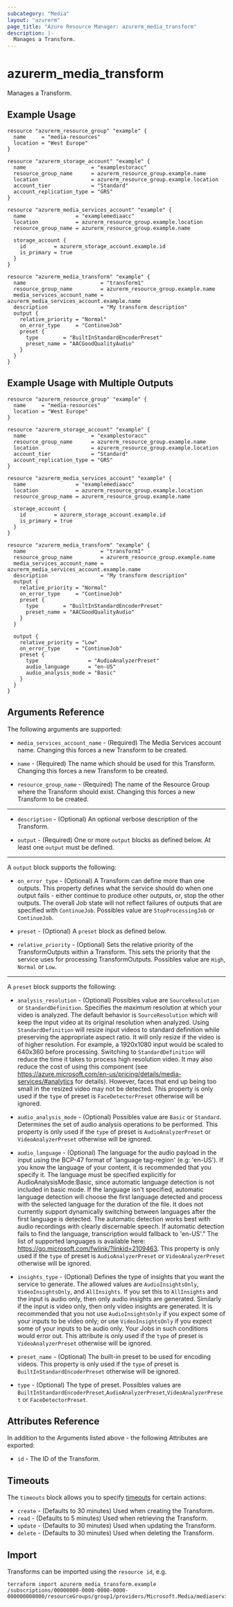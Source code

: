 ```yaml
---
subcategory: "Media"
layout: "azurerm"
page_title: "Azure Resource Manager: azurerm_media_transform"
description: |-
  Manages a Transform.
---
```


# azurerm_media_transform

Manages a Transform.

## Example Usage

```hcl
resource "azurerm_resource_group" "example" {
  name     = "media-resources"
  location = "West Europe"
}

resource "azurerm_storage_account" "example" {
  name                     = "examplestoracc"
  resource_group_name      = azurerm_resource_group.example.name
  location                 = azurerm_resource_group.example.location
  account_tier             = "Standard"
  account_replication_type = "GRS"
}

resource "azurerm_media_services_account" "example" {
  name                = "examplemediaacc"
  location            = azurerm_resource_group.example.location
  resource_group_name = azurerm_resource_group.example.name

  storage_account {
    id         = azurerm_storage_account.example.id
    is_primary = true
  }
}

resource "azurerm_media_transform" "example" {
  name                        = "transform1"
  resource_group_name         = azurerm_resource_group.example.name
  media_services_account_name = azurerm_media_services_account.example.name
  description                 = "My transform description"
  output {
    relative_priority = "Normal"
    on_error_type     = "ContinueJob"
    preset {
      type        = "BuiltInStandardEncoderPreset"
      preset_name = "AACGoodQualityAudio"
    }
  }
}

```

## Example Usage with Multiple Outputs

```hcl
resource "azurerm_resource_group" "example" {
  name     = "media-resources"
  location = "West Europe"
}

resource "azurerm_storage_account" "example" {
  name                     = "examplestoracc"
  resource_group_name      = azurerm_resource_group.example.name
  location                 = azurerm_resource_group.example.location
  account_tier             = "Standard"
  account_replication_type = "GRS"
}

resource "azurerm_media_services_account" "example" {
  name                = "examplemediaacc"
  location            = azurerm_resource_group.example.location
  resource_group_name = azurerm_resource_group.example.name

  storage_account {
    id         = azurerm_storage_account.example.id
    is_primary = true
  }
}

resource "azurerm_media_transform" "example" {
  name                        = "transform1"
  resource_group_name         = azurerm_resource_group.example.name
  media_services_account_name = azurerm_media_services_account.example.name
  description                 = "My transform description"
  output {
    relative_priority = "Normal"
    on_error_type     = "ContinueJob"
    preset {
      type        = "BuiltInStandardEncoderPreset"
      preset_name = "AACGoodQualityAudio"
    }
  }

  output {
    relative_priority = "Low"
    on_error_type     = "ContinueJob"
    preset {
      type                = "AudioAnalyzerPreset"
      audio_language      = "en-US"
      audio_analysis_mode = "Basic"
    }
  }
}
```

## Arguments Reference

The following arguments are supported:

* `media_services_account_name` - (Required) The Media Services account name. Changing this forces a new Transform to be created.

* `name` - (Required) The name which should be used for this Transform. Changing this forces a new Transform to be created.

* `resource_group_name` - (Required) The name of the Resource Group where the Transform should exist. Changing this forces a new Transform to be created.

---

* `description` - (Optional) An optional verbose description of the Transform.

* `output` - (Required) One or more `output` blocks as defined below. At least one `output` must be defined.

---

A `output` block supports the following:

* `on_error_type` - (Optional) A Transform can define more than one outputs. This property defines what the service should do when one output fails - either continue to produce other outputs, or, stop the other outputs. The overall Job state will not reflect failures of outputs that are specified with `ContinueJob`. Possibles value are `StopProcessingJob` or `ContinueJob`.

* `preset` - (Optional) A `preset` block as defined below.

* `relative_priority` - (Optional) Sets the relative priority of the TransformOutputs within a Transform. This sets the priority that the service uses for processing TransformOutputs. Possibles value are `High`, `Normal` or `Low`.

---

A `preset` block supports the following:

* `analysis_resolution` - (Optional) Possibles value are `SourceResolution` or `StandardDefinition`. Specifies the maximum resolution at which your video is analyzed. The default behavior is `SourceResolution` which will keep the input video at its original resolution when analyzed. Using `StandardDefinition` will resize input videos to standard definition while preserving the appropriate aspect ratio. It will only resize if the video is of higher resolution. For example, a 1920x1080 input would be scaled to 640x360 before processing. Switching to `StandardDefinition` will reduce the time it takes to process high resolution video. It may also reduce the cost of using this component (see https://azure.microsoft.com/en-us/pricing/details/media-services/#analytics for details). However, faces that end up being too small in the resized video may not be detected. This property is only used if the `type` of preset is `FaceDetectorPreset` otherwise will be ignored.

* `audio_analysis_mode` - (Optional) Possibles value are `Basic` or `Standard`. Determines the set of audio analysis operations to be performed. This property is only used if the `type` of preset is `AudioAnalyzerPreset` or `VideoAnalyzerPreset`  otherwise will be ignored.

* `audio_language` - (Optional) The language for the audio payload in the input using the BCP-47 format of 'language tag-region' (e.g: 'en-US'). If you know the language of your content, it is recommended that you specify it. The language must be specified explicitly for AudioAnalysisMode:Basic, since automatic language detection is not included in basic mode. If the language isn't specified, automatic language detection will choose the first language detected and process with the selected language for the duration of the file. It does not currently support dynamically switching between languages after the first language is detected. The automatic detection works best with audio recordings with clearly discernable speech. If automatic detection fails to find the language, transcription would fallback to 'en-US'." The list of supported languages is available here: https://go.microsoft.com/fwlink/?linkid=2109463. This property is only used if the `type` of preset is `AudioAnalyzerPreset` or `VideoAnalyzerPreset`  otherwise will be ignored.

* `insights_type` - (Optional) Defines the type of insights that you want the service to generate. The allowed values are `AudioInsightsOnly`, `VideoInsightsOnly`, and `AllInsights`. If you set this to `AllInsights` and the input is audio only, then only audio insights are generated. Similarly if the input is video only, then only video insights are generated. It is recommended that you not use `AudioInsightsOnly` if you expect some of your inputs to be video only; or use `VideoInsightsOnly` if you expect some of your inputs to be audio only. Your Jobs in such conditions would error out. This attribute is only used if the `type` of preset is `VideoAnalyzerPreset`  otherwise will be ignored.

* `preset_name` - (Optional) The built-in preset to be used for encoding videos. This property is only used if the `type` of preset is `BuiltInStandardEncoderPreset`  otherwise will be ignored.

* `type` - (Optional) The type of preset. Possibles values are `BuiltInStandardEncoderPreset`,`AudioAnalyzerPreset`,`VideoAnalyzerPreset` or `FaceDetectorPreset`.

## Attributes Reference

In addition to the Arguments listed above - the following Attributes are exported: 

* `id` - The ID of the Transform.

## Timeouts

The `timeouts` block allows you to specify [timeouts](https://www.terraform.io/docs/configuration/resources.html#timeouts) for certain actions:

* `create` - (Defaults to 30 minutes) Used when creating the Transform.
* `read` - (Defaults to 5 minutes) Used when retrieving the Transform.
* `update` - (Defaults to 30 minutes) Used when updating the Transform.
* `delete` - (Defaults to 30 minutes) Used when deleting the Transform.

## Import

Transforms can be imported using the `resource id`, e.g.

```shell
terraform import azurerm_media_transform.example /subscriptions/00000000-0000-0000-0000-000000000000/resourceGroups/group1/providers/Microsoft.Media/mediaservices/media1/transforms/transform1
```

